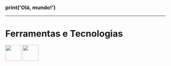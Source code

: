 ### print('Olá, mundo!')    
<Hr>
          <h1>Ferramentas e Tecnologias</h1>
          
<img><img src="https://cdn.jsdelivr.net/gh/devicons/devicon/icons/python/python-original.svg" width="50" height="50"/></img><img>     <img src="https://cdn.jsdelivr.net/gh/devicons/devicon/icons/mysql/mysql-original-wordmark.svg" width="50" height="50"/></img>         
     
